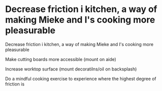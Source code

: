 # Decrease friction i kitchen, a way of making Mieke and I's cooking more pleasurable
Decrease friction i kitchen, a way of making Mieke and I's cooking more pleasurable

Make cutting boards more accessible (mount on aide)

Increase worktop surface (mount decoratilns/oil on backsplash)

Do a mindful cooking exercise to experience where the highest degree of friction is

<!-- #Life -->

<!-- {BearID:5781EA3C-B71A-41C4-82EE-F440875BCE34-15756-000013034EB87538} -->
